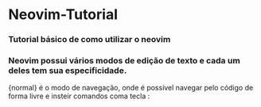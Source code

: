 # Neovim-Tutorial
### Tutorial básico de como utilizar o neovim

### Neovim possui vários modos de edição de texto e cada um deles tem sua especificidade.

{normal} é o modo de navegação, onde é possível navegar pelo código de forma livre e insteir comandos coma tecla :
